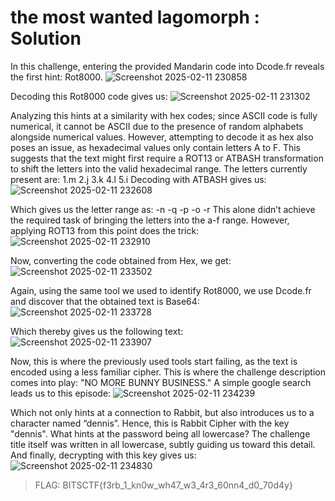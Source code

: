 # the most wanted lagomorph : Solution

In this challenge, entering the provided Mandarin code into Dcode.fr reveals the first hint: Rot8000.
![Screenshot 2025-02-11 230858](https://github.com/user-attachments/assets/9b9772a9-8a15-46fe-9106-f7fefb06b80b)

Decoding this Rot8000 code gives us:
![Screenshot 2025-02-11 231302](https://github.com/user-attachments/assets/1504e5ab-9474-433f-8b89-981ca71c96c7)

Analyzing this hints at a similarity with hex codes; since ASCII code is fully numerical, it cannot be ASCII due to the presence of random alphabets alongside numerical values.
However, attempting to decode it as hex also poses an issue, as hexadecimal values only contain letters A to F. This suggests that the text might first require a ROT13 or ATBASH transformation to shift the letters into the valid hexadecimal range.
The letters currently present are:
1.m
2.j
3.k
4.l
5.i
Decoding with ATBASH gives us:
![Screenshot 2025-02-11 232608](https://github.com/user-attachments/assets/427a6bf6-60d1-4fb5-8ad8-b2eb908b7477)

Which gives us the letter range as:
-n
-q
-p
-o
-r
This alone didn’t achieve the required task of bringing the letters into the a-f range. However, applying ROT13 from this point does the trick:
![Screenshot 2025-02-11 232910](https://github.com/user-attachments/assets/64766b73-4f95-468c-a9c8-72c8f61fd579)

Now, converting the code obtained from Hex, we get:
![Screenshot 2025-02-11 233502](https://github.com/user-attachments/assets/1174f150-3e81-4412-8988-775eeac57a2d)

Again, using the same tool we used to identify Rot8000, we use Dcode.fr and discover that the obtained text is Base64:
![Screenshot 2025-02-11 233728](https://github.com/user-attachments/assets/5945df1b-1e49-4f52-8585-b86620e8be5f)

Which thereby gives us the following text:
![Screenshot 2025-02-11 233907](https://github.com/user-attachments/assets/76324ff4-6eea-4bd0-9bd4-08c767ceb4a6)

Now, this is where the previously used tools start failing, as the text is encoded using a less familiar cipher. This is where the challenge description comes into play: "NO MORE BUNNY BUSINESS."
A simple google search leads us to this episode:
![Screenshot 2025-02-11 234239](https://github.com/user-attachments/assets/e21ffee9-c109-40cf-8cb8-013897acfab0)

Which not only hints at a connection to Rabbit, but also introduces us to a character named “dennis”.
Hence, this is Rabbit Cipher with the key "dennis".
What hints at the password being all lowercase? The challenge title itself was written in all lowercase, subtly guiding us toward this detail.
And finally, decrypting with this key gives us:
![Screenshot 2025-02-11 234830](https://github.com/user-attachments/assets/ef172e75-8b53-47f8-a936-f28f7d2a264b)

>FLAG: BITSCTF{f3rb_1_kn0w_wh47_w3_4r3_60nn4_d0_70d4y}
